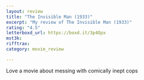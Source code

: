 ```yaml
---
layout: review
title: "The Invisible Man (1933)"
excerpt: "My review of The Invisible Man (1933)"
rating: "4.5"
letterboxd_url: https://boxd.it/3p4Opx
mst3k: 
rifftrax: 
category: movie_review

---
```


Love a movie about messing with comically inept cops
